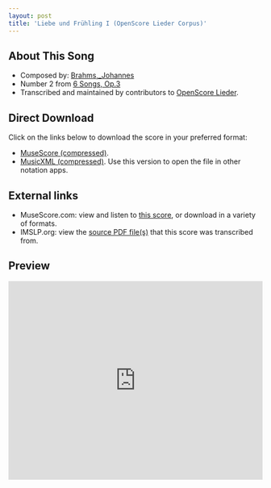 ```yaml
---
layout: post
title: 'Liebe und Frühling I (OpenScore Lieder Corpus)'
---
```


## About This Song

- Composed by: [Brahms,_Johannes](https://fourscoreandmore.org/openscore/lieder/Brahms,_Johannes)
- Number 2 from [6 Songs, Op.3](https://fourscoreandmore.org/openscore/lieder/Brahms,_Johannes/6_Songs,_Op.3)
- Transcribed and maintained by contributors to [OpenScore Lieder].

[OpenScore Lieder]: https://musescore.com/openscore-lieder-corpus

## Direct Download

Click on the links below to download the score in your preferred format:
- [MuseScore (compressed)](https://github.com/openscore/lieder/blob/main/scores/Brahms,_Johannes/6_Songs,_Op.3/2_Liebe_und_Frühling_I/lc4904021.mscz?raw=true).
- [MusicXML (compressed)](https://github.com/openscore/lieder/blob/main/scores/Brahms,_Johannes/6_Songs,_Op.3/2_Liebe_und_Frühling_I/lc4904021.mxl?raw=true). Use this version to open the file in other notation apps.

## External links

- MuseScore.com: view and listen to [this score][MuseScore], or download in a variety of formats.
- IMSLP.org: view the [source PDF file(s)][IMSLP] that this score was transcribed from.

[MuseScore]: https://musescore.com/score/4904021
[IMSLP]: https://imslp.org/wiki/Special:ReverseLookup/97681

## Preview

<iframe width="100%" height="394" src="https://musescore.com/openscore-lieder-corpus/scores/4904021/embed" frameborder="0" allowfullscreen allow="autoplay; fullscreen"></iframe>

